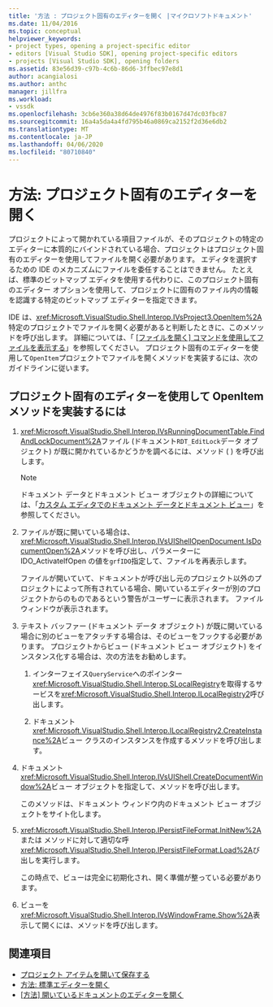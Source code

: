```yaml
---
title: '方法 : プロジェクト固有のエディターを開く |マイクロソフトドキュメント'
ms.date: 11/04/2016
ms.topic: conceptual
helpviewer_keywords:
- project types, opening a project-specific editor
- editors [Visual Studio SDK], opening project-specific editors
- projects [Visual Studio SDK], opening folders
ms.assetid: 83e56d39-c97b-4c6b-86d6-3ffbec97e8d1
author: acangialosi
ms.author: anthc
manager: jillfra
ms.workload:
- vssdk
ms.openlocfilehash: 3cb6e360a38d64de4976f83b0167d47dc03fbc87
ms.sourcegitcommit: 16a4a5da4a4fd795b46a0869ca2152f2d36e6db2
ms.translationtype: MT
ms.contentlocale: ja-JP
ms.lasthandoff: 04/06/2020
ms.locfileid: "80710840"
---
```

# <a name="how-to-open-project-specific-editors"></a>方法: プロジェクト固有のエディターを開く
プロジェクトによって開かれている項目ファイルが、そのプロジェクトの特定のエディターに本質的にバインドされている場合、プロジェクトはプロジェクト固有のエディターを使用してファイルを開く必要があります。 エディタを選択するための IDE のメカニズムにファイルを委任することはできません。 たとえば、標準のビットマップ エディタを使用する代わりに、このプロジェクト固有のエディター オプションを使用して、プロジェクトに固有のファイル内の情報を認識する特定のビットマップ エディターを指定できます。

 IDE は、<xref:Microsoft.VisualStudio.Shell.Interop.IVsProject3.OpenItem%2A>特定のプロジェクトでファイルを開く必要があると判断したときに、このメソッドを呼び出します。 詳細については、「 [[ファイルを開く] コマンドを使用してファイルを表示する](../extensibility/internals/displaying-files-by-using-the-open-file-command.md)」を参照してください。 プロジェクト固有のエディターを使用して`OpenItem`プロジェクトでファイルを開くメソッドを実装するには、次のガイドラインに従います。

## <a name="to-implement-the-openitem-method-with-a-project-specific-editor"></a>プロジェクト固有のエディターを使用して OpenItem メソッドを実装するには

1. <xref:Microsoft.VisualStudio.Shell.Interop.IVsRunningDocumentTable.FindAndLockDocument%2A>ファイル (ドキュメント`RDT_EditLock`データ オブジェクト) が既に開かれているかどうかを調べるには、メソッド ( ) を呼び出します。

    > [!NOTE]
    > ドキュメント データとドキュメント ビュー オブジェクトの詳細については、「[カスタム エディタでのドキュメント データとドキュメント ビュー](../extensibility/document-data-and-document-view-in-custom-editors.md)」を参照してください。

2. ファイルが既に開いている場合は、<xref:Microsoft.VisualStudio.Shell.Interop.IVsUIShellOpenDocument.IsDocumentOpen%2A>メソッドを呼び出し、パラメーターに IDO_ActivateIfOpen の値を`grfIDO`指定して、ファイルを再表示します。

     ファイルが開いていて、ドキュメントが呼び出し元のプロジェクト以外のプロジェクトによって所有されている場合、開いているエディターが別のプロジェクトからのものであるという警告がユーザーに表示されます。 ファイル ウィンドウが表示されます。

3. テキスト バッファー (ドキュメント データ オブジェクト) が既に開いている場合に別のビューをアタッチする場合は、そのビューをフックする必要があります。 プロジェクトからビュー (ドキュメント ビュー オブジェクト) をインスタンス化する場合は、次の方法をお勧めします。

    1. インターフェイス`QueryService`へのポインター<xref:Microsoft.VisualStudio.Shell.Interop.SLocalRegistry>を取得するサービスを<xref:Microsoft.VisualStudio.Shell.Interop.ILocalRegistry2>呼び出します。

    2. ドキュメント<xref:Microsoft.VisualStudio.Shell.Interop.ILocalRegistry2.CreateInstance%2A>ビュー クラスのインスタンスを作成するメソッドを呼び出します。

4. ドキュメント<xref:Microsoft.VisualStudio.Shell.Interop.IVsUIShell.CreateDocumentWindow%2A>ビュー オブジェクトを指定して、メソッドを呼び出します。

     このメソッドは、ドキュメント ウィンドウ内のドキュメント ビュー オブジェクトをサイト化します。

5. <xref:Microsoft.VisualStudio.Shell.Interop.IPersistFileFormat.InitNew%2A>または メソッドに対して適切な呼<xref:Microsoft.VisualStudio.Shell.Interop.IPersistFileFormat.Load%2A>び出しを実行します。

     この時点で、ビューは完全に初期化され、開く準備が整っている必要があります。

6. ビューを<xref:Microsoft.VisualStudio.Shell.Interop.IVsWindowFrame.Show%2A>表示して開くには、メソッドを呼び出します。

## <a name="see-also"></a>関連項目
- [プロジェクト アイテムを開いて保存する](../extensibility/internals/opening-and-saving-project-items.md)
- [方法: 標準エディターを開く](../extensibility/how-to-open-standard-editors.md)
- [[方法] 開いているドキュメントのエディターを開く](../extensibility/how-to-open-editors-for-open-documents.md)
